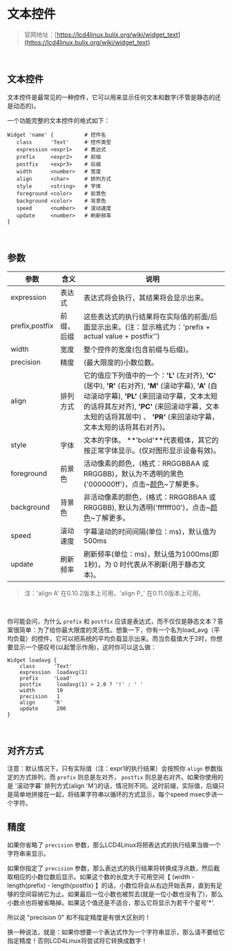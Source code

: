 # 文本控件

> 官网地址：[https://lcd4linux.bulix.org/wiki/widget_text](https://lcd4linux.bulix.org/wiki/widget_text)
<br>

## 文本控件
文本控件是最常见的一种控件，它可以用来显示任何文本和数字(不管是静态的还是动态的)。 

一个功能完整的文本控件的格式如下：
```
Widget 'name' {          # 控件名
   class      'Text'     # 控件类型
   expression <expr1>    # 表达式
   prefix     <expr2>    # 前缀
   postfix    <expr3>    # 后缀
   width      <number>   # 宽度
   align      <char>     # 排列方式
   style      <string>   # 字体
   foreground <color>    # 前景色
   background <color>    # 背景色
   speed      <number>   # 滚动速度
   update     <number>   # 刷新频率
}
``` 
<br>

## 参数
|参数|含义|说明|
|-|-|-|
|expression|表达式|表达式将会执行，其结果将会显示出来。|
|prefix,postfix|前缀，后缀|这些表达式的执行结果将在实际值的前面/后面显示出来。(注：显示格式为：'prefix + actual value  + postfix'')|
|width|宽度|整个控件的宽度(包含前缀与后缀)。|
|precision|精度|(最大限度的)小数位数。|
|align|排列方式|它的值应下列值中的一个：**'L'** (左对齐), **'C'** (居中), **'R'** (右对齐), **'M'** (滚动字幕), **'A'** (自动滚动字幕), **'PL'** (来回滚动字幕，文本太短的话将其左对齐), **'PC'** (来回滚动字幕，文本太短的话将其居中) 、 **'PR'** (来回滚动字幕，文本太短的话将其右对齐)。|
|style|字体|文本的字体。 **'bold'**代表粗体，其它的按正常字体显示。(仅对图形显示设备有效)。|
|foreground|前景色|活动像素的颜色，(格式：RRGGBBAA 或 RRGGBB)，默认为不透明的黑色('000000ff')，点击~[颜色](https://lcd4linux.bulix.org/wiki/colors)~了解更多。 |
|background|背景色|非活动像素的颜色，(格式：RRGGBBAA 或 RRGGBB), 默认为透明('ffffff00')，点击~[颜色](https://lcd4linux.bulix.org/wiki/colors)~了解更多。|
|speed|滚动速度|字幕滚动的时间间隔(单位：ms)，默认值为500ms|
|update|刷新频率|刷新频率(单位：ms)，默认值为1000ms(即1秒)，为 0 时代表从不刷新(用于静态文本)。|

>注：'align A' 在0.10.2版本上可用，'align P_' 在0.11.0版本上可用。
<br>

你可能会问，为什么 `prefix` 和 `postfix` 应该是表达式，而不仅仅是静态文本？答案很简单：为了给你最大限度的灵活性。想象一下，你有一个名为load_avg（平均负载）的控件，它可以把系统的平均负载显示出来。而当负载值大于2时，你想要显示一个感叹号(以起警示作用)，这时你可以这么做：
```
Widget loadavg {
    class      'Text'
    expression  loadavg(1)
    prefix     'Load'
    postfix     loadavg(1) > 2.0 ? '!' : ' '
    width       10
    precision   1
    align      'R'
    update      200
}
```
<br>

## 对齐方式
注意：默认情况下，只有实际值（注：expr1的执行结果）会按照你 `align` 参数指定的方式排列，而 `prefix` 则总是左对齐， `postfix` 则总是右对齐。如果你使用的是 '滚动字幕' 排列方式(align 'M')的话，情况则不同。这时前缀，实际值，后缀只是简单地拼接在一起，将结果字符串以循环的方式显示，每个speed msec步进一个字符。
<br>

## 精度
如果你省略了 `precision` 参数，那么LCD4Linux将把表达式的执行结果当做一个字符串来显示。

如果你指定了 `precision` 参数，那么表达式的执行结果将转换成浮点数，然后截取相应的小数位数后显示。如果这个数的长度大于可用空间【 (width - length(prefix) - length(postfix) 】的话，小数位将会从右边开始丢弃，直到有足够的空间容纳它为止。如果最后一位小数也被剪去(就是一位小数也没有了)，那么小数点也将被省略掉。如果这个值还是不适合，那么它将显示为若干个星号'*'.

所以说 "precision 0" 和不指定精度是有很大区别的！

换一种说法，就是：如果你想要一个表达式作为一个字符串显示，那么请不要给它指定精度！否则LCD4Linux将尝试将它转换成数字！ 